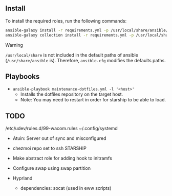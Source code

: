 ## Install

To install the required roles, run the following commands:

```bash
ansible-galaxy install -r requirements.yml -p /usr/local/share/ansible/roles
ansible-galaxy collection install -r requirements.yml -p /usr/local/share/ansible/roles
```

> [!WARNING]
> `/usr/local/share` is not included in the default paths of ansible (`/usr/share/ansible` is).
> Therefore, `ansible.cfg` modifies the defaults paths.

## Playbooks

- `ansible-playbook maintenance-dotfiles.yml -l '<host>'`
    - Installs the dotfiles repository on the target host.
    - Note: You may need to restart in order for starship to be able to load.

## TODO

/etc/udev/rules.d/99-wacom.rules
~/.config/systemd
- Atuin: Server out of sync and misconfigured
- chezmoi repo set to ssh
STARSHIP

- Make abstract role for adding hook to initramfs
- Configure swap using swap partition

- Hyprland
    - dependencies: socat (used in eww scripts)
